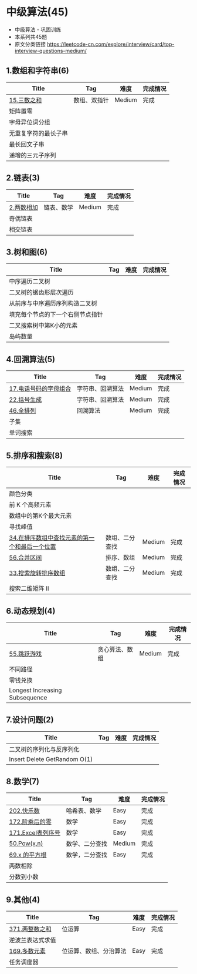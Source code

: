 # 中级算法(45)
- 中级算法 - 巩固训练
- 本系列共45题
- 原文分类链接 https://leetcode-cn.com/explore/interview/card/top-interview-questions-medium/

## 1.数组和字符串(6)

| Title                                                 | Tag          | 难度   | 完成情况 |
| ----------------------------------------------------- | ------------ | ------ | -------- |
| [15.三数之和](https://leetcode-cn.com/problems/3sum/) | 数组、双指针 | Medium | 完成     |
| 矩阵置零                                              |              |        |          |
| 字母异位词分组                                        |              |        |          |
| 无重复字符的最长子串                                  |              |        |          |
| 最长回文子串                                          |              |        |          |
| 递增的三元子序列                                      |              |        |          |

## 2.链表(3)

| Title                                                        | Tag        | 难度   | 完成情况 |
| ------------------------------------------------------------ | ---------- | ------ | -------- |
| [2.两数相加](https://leetcode-cn.com/problems/add-two-numbers/) | 链表、数学 | Medium | 完成     |
| 奇偶链表                                                     |            |        |          |
| 相交链表                                                     |            |        |          |

## 3.树和图(6)

| Title                            | Tag  | 难度 | 完成情况 |
| -------------------------------- | ---- | ---- | -------- |
| 中序遍历二叉树                   |      |      |          |
| 二叉树的锯齿形层次遍历           |      |      |          |
| 从前序与中序遍历序列构造二叉树   |      |      |          |
| 填充每个节点的下一个右侧节点指针 |      |      |          |
| 二叉搜索树中第K小的元素          |      |      |          |
| 岛屿数量                         |      |      |          |

## 4.回溯算法(5)

| Title                                                        | Tag              | 难度   | 完成情况 |
| ------------------------------------------------------------ | ---------------- | ------ | -------- |
| [17.电话号码的字母组合](https://leetcode-cn.com/problems/letter-combinations-of-a-phone-number/) | 字符串、回溯算法 | Medium | 完成     |
| [22.括号生成](https://leetcode-cn.com/problems/generate-parentheses/) | 字符串、回溯算法 | Medium | 完成     |
| [46.全排列](https://leetcode-cn.com/problems/permutations/)  | 回溯算法         | Medium | 完成     |
| 子集                                                         |                  |        |          |
| 单词搜索                                                     |                  |        |          |

## 5.排序和搜索(8)

| Title                                                        | Tag            | 难度   | 完成情况 |
| ------------------------------------------------------------ | -------------- | ------ | -------- |
| 颜色分类                                                     |                |        |          |
| 前 K 个高频元素                                              |                |        |          |
| 数组中的第K个最大元素                                        |                |        |          |
| 寻找峰值                                                     |                |        |          |
| [34.在排序数组中查找元素的第一个和最后一个位置](https://leetcode-cn.com/problems/find-first-and-last-position-of-element-in-sorted-array/) | 数组、二分查找 | Medium | 完成     |
| [56.合并区间](https://leetcode-cn.com/problems/merge-intervals/) | 排序、数组     | Medium | 完成     |
| [33.搜索旋转排序数组](https://leetcode-cn.com/problems/search-in-rotated-sorted-array/) | 数组、二分查找 | Medium | 完成     |
| 搜索二维矩阵 II                                              |                |        |          |

## 6.动态规划(4)

| Title                                                      | Tag            | 难度   | 完成情况 |
| ---------------------------------------------------------- | -------------- | ------ | -------- |
| [55.跳跃游戏](https://leetcode-cn.com/problems/jump-game/) | 贪心算法、数组 | Medium | 完成     |
| 不同路径                                                   |                |        |          |
| 零钱兑换                                                   |                |        |          |
| Longest Increasing Subsequence                             |                |        |          |

## 7.设计问题(2)

| Title                        | Tag  | 难度 | 完成情况 |
| ---------------------------- | ---- | ---- | -------- |
| 二叉树的序列化与反序列化     |      |      |          |
| Insert Delete GetRandom O(1) |      |      |          |

## 8.数学(7)

| Title                                                        | Tag            | 难度   | 完成情况 |
| ------------------------------------------------------------ | -------------- | ------ | -------- |
| [202.快乐数](https://leetcode-cn.com/problems/happy-number/) | 哈希表、数学   | Easy   | 完成     |
| [172.阶乘后的零](https://leetcode-cn.com/problems/factorial-trailing-zeroes) | 数学           | Easy   | 完成     |
| [171.Excel表列序号](https://leetcode-cn.com/problems/excel-sheet-column-number) | 数学           | Easy   | 完成     |
| [50.Pow(x,n)](https://leetcode-cn.com/problems/powx-n/)      | 数学、二分查找 | Medium | 完成     |
| [69.x 的平方根](https://leetcode-cn.com/problems/sqrtx)      | 数学，二分查找 | Easy   | 完成     |
| 两数相除                                                     |                |        |          |
| 分数到小数                                                   |                |        |          |

## 9.其他(4)

| Title                                                        | Tag                    | 难度 | 完成情况 |
| ------------------------------------------------------------ | ---------------------- | ---- | -------- |
| [371.两整数之和](https://leetcode-cn.com/problems/sum-of-two-integers/) | 位运算                 | Easy | 完成     |
| 逆波兰表达式求值                                             |                        |      |          |
| [169.多数元素](https://leetcode-cn.com/problems/majority-element) | 位运算、数组、分治算法 | Easy | 完成     |
| 任务调度器                                                   |                        |      |          |